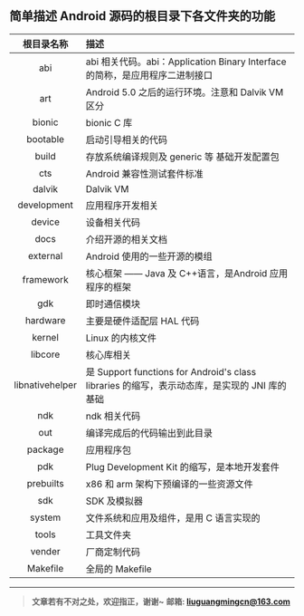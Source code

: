 简单描述 Android 源码的根目录下各文件夹的功能
--- 

|      根目录名称      | 描述                                       |
| :-------------: | :--------------------------------------- |
|       abi       | abi 相关代码。abi：Application Binary Interface 的简称，是应用程序二进制接口 |
|       art       | Android 5.0 之后的运行环境。注意和 Dalvik VM 区分     |
|     bionic      | bionic C 库                               |
|    bootable     | 启动引导相关的代码                                |
|      build      | 存放系统编译规则及 generic 等 基础开发配置包              |
|       cts       | Android 兼容性测试套件标准                        |
|     dalvik      | Dalvik VM                                |
|   development   | 应用程序开发相关                                 |
|     device      | 设备相关代码                                   |
|      docs       | 介绍开源的相关文档                                |
|    external     | Android 使用的一些开源的模组                       |
|    framework    | 核心框架 —— Java 及 C++语言，是Android 应用程序的框架    |
|       gdk       | 即时通信模块                                   |
|    hardware     | 主要是硬件适配层 HAL 代码                          |
|     kernel      | Linux 的内核文件                              |
|     libcore     | 核心库相关                                    |
| libnativehelper | 是 Support functions for Android's class libraries 的缩写，表示动态库，是实现的 JNI 库的基础 |
|       ndk       | ndk 相关代码                                 |
|       out       | 编译完成后的代码输出到此目录                           |
|     package     | 应用程序包                                    |
|       pdk       | Plug Development Kit 的缩写，是本地开发套件         |
|    prebuilts    | x86 和 arm 架构下预编译的一些资源文件                  |
|       sdk       | SDK 及模拟器                                 |
|     system      | 文件系统和应用及组件，是用 C 语言实现的                    |
|      tools      | 工具文件夹                                    |
|     vender      | 厂商定制代码                                   |
|    Makefile     | 全局的 Makefile                             |

---
> **文章若有不对之处，欢迎指正，谢谢~**
> **邮箱: liuguangmingcn@163.com**